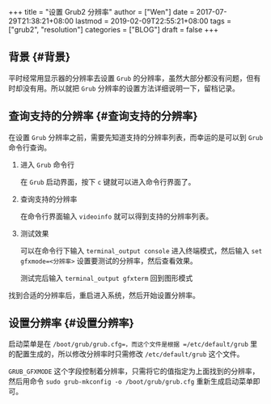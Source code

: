 +++
title = "设置 Grub2 分辨率"
author = ["Wen"]
date = 2017-07-29T21:38:21+08:00
lastmod = 2019-02-09T22:55:21+08:00
tags = ["grub2", "resolution"]
categories = ["BLOG"]
draft = false
+++

## 背景 {#背景}

平时经常用显示器的分辨率去设置 `Grub` 的分辨率，虽然大部分都没有问题，但有时却没有用。所以就把 `Grub` 分辨率的设置方法详细说明一下，留档记录。


## 查询支持的分辨率 {#查询支持的分辨率}

在设置 `Grub` 分辨率之前，需要先知道支持的分辨率列表，而幸运的是可以到 `Grub` 命令行查询。

1.  进入 `Grub` 命令行

    在 `Grub` 启动界面，按下 `c` 键就可以进入命令行界面了。

2.  查询支持的分辨率

    在命令行界面输入 `videoinfo` 就可以得到支持的分辨率列表。

3.  测试效果

    可以在命令行下输入 `terminal_output console` 进入终端模式，然后输入 `set gfxmode=<分辨率>` 设置要测试的分辨率，然后查看效果。

    测试完后输入 `terminal_output gfxterm` 回到图形模式

找到合适的分辨率后，重启进入系统，然后开始设置分辨率。


## 设置分辨率 {#设置分辨率}

启动菜单是在 `/boot/grub/grub.cfg=，而这个文件是根据 =/etc/default/grub` 里的配置生成的，所以修改分辨率时只需修改 `/etc/default/grub` 这个文件。

`GRUB_GFXMODE` 这个字段控制着分辨率，只需将它的值指定为上面找到的分辨率，然后用命令 `sudo grub-mkconfig -o /boot/grub/grub.cfg` 重新生成启动菜单即可。
